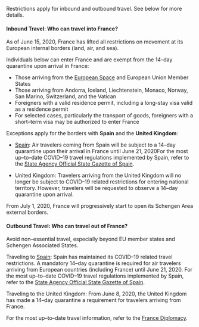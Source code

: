 Restrictions apply for inbound and outbound travel. See below for more details.

#### Inbound Travel: Who can travel into France?

As of June 15, 2020, France has lifted all restrictions on movement at its European internal borders (land, air, and sea).

Individuals below can enter France and are exempt from the 14–day quarantine upon arrival in France:

- Those arriving from the [European Space](https://www.diplomatie.gouv.fr/en/coming-to-france/coronavirus-advice-for-foreign-nationals-in-france/coronavirus-statements/article/press-release-by-jean-yves-le-drian-and-christophe-castaner-12-jun-20) and European Union Member States
- Those arriving from Andorra, Iceland, Liechtenstein, Monaco, Norway, San Marino, Switzerland, and the Vatican
- Foreigners with a valid residence permit, including a long-stay visa valid as a residence permit
- For selected cases, particularly the transport of goods, foreigners with a short–term visa may be authorized to enter France

Exceptions apply for the borders with **Spain** and the **United Kingdom**:

- [Spain](https://www.boe.es/index.php?lang=en): Air travelers coming from Spain will be subject to a 14–day quarantine upon their arrival in France until June 21, 2020For the most up–to–date COVID–19 travel regulations implemented by Spain, refer to the [State Agency Official State Gazette of Spain](https://www.boe.es/index.php?lang=en).

- United Kingdom: Travelers arriving from the United Kingdom will no longer be subject to COVID–19 related restrictions for entering national territory. However, travelers will be requested to observe a 14–day quarantine upon arrival.

From July 1, 2020, France will progressively start to open its Schengen Area external borders.

#### Outbound Travel: Who can travel out of France?

Avoid non–essential travel, especially beyond EU member states and Schengen Associated States.

Traveling to [Spain](https://www.boe.es/index.php?lang=en): Spain has maintained its COVID–19 related travel restrictions. A mandatory 14–day quarantine is required for air travelers arriving from European countries (including France) until June 21, 2020. For the most up–to–date COVID–19 travel regulations implemented by Spain, refer to the [State Agency Official State Gazette of Spain](https://www.boe.es/index.php?lang=en).

Traveling to the United Kingdom: From June 8, 2020, the United Kingdom has made a 14–day quarantine a requirement for travelers arriving from France.

For the most up–to–date travel information, refer to the [France Diplomacy](https://www.gouvernement.fr/en/coronavirus-covid-19).
